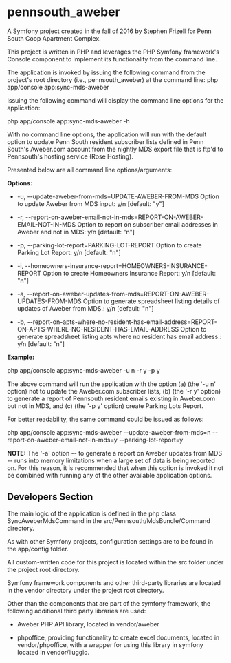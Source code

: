 pennsouth_aweber
================

A Symfony project created in the fall of 2016 by Stephen Frizell for Penn South Coop Apartment Complex.

This project is written in PHP and leverages the PHP Symfony framework's Console component to implement its functionality from the command line.

The application is invoked by issuing the following command from the project's root directory (i.e., pennsouth_aweber) at the command line:
 php app/console app:sync-mds-aweber
 
Issuing the following command will display the command line options for the application:

 php app/console app:sync-mds-aweber -h
 
With no command line options, the application will run with the default option to update Penn South resident subscriber lists defined in Penn South's Aweber.com account from the nightly MDS export file that is ftp'd to Pennsouth's hosting service (Rose Hosting). 

Presented below are all command line options/arguments:

**Options:**

+  \-u, --update-aweber-from-mds=UPDATE-AWEBER-FROM-MDS                        Option to update Aweber from MDS input: y/n \[default: "y"\]
  
+  \-r, --report-on-aweber-email-not-in-mds=REPORT-ON-AWEBER-EMAIL-NOT-IN-MDS  Option to report on subscriber email addresses in Aweber and not in MDS: y/n \[default: "n"\]
  
+  \-p, --parking-lot-report=PARKING-LOT-REPORT                                 Option to create Parking Lot Report: y/n \[default: "n"\]

+ \-i, --homeowners-insurance-report=HOMEOWNERS-INSURANCE-REPORT                Option to create Homeowners Insurance Report: y/n [default: "n"]

+  \-a, --report-on-aweber-updates-from-mds=REPORT-ON-AWEBER-UPDATES-FROM-MDS  Option to generate spreadsheet listing details of updates of Aweber from MDS.: y/n \[default: "n"\]

+  \-b, --report-on-apts-where-no-resident-has-email-address=REPORT-ON-APTS-WHERE-NO-RESIDENT-HAS-EMAIL-ADDRESS  Option to generate spreadsheet listing apts where no resident has email address.: y/n \[default: "n"\]



**Example:**

php app/console app:sync-mds-aweber \-u n \-r y \-p y 

The above command will run the application with the option (a) (the '-u n' option) not to update the Aweber.com subscriber lists, (b) (the  '-r y' option) to generate a report of Pennsouth resident emails existing in Aweber.com but not in MDS, and (c) (the '-p y' option) create Parking Lots Report.
 
For better readability, the same command could be issued as follows:

php app/console app:sync-mds-aweber \-\-update-aweber-from-mds=n \-\-report-on-aweber-email-not-in-mds=y \-\-parking-lot-report=y

**NOTE:** The '-a' option -- to generate a report on Aweber updates from MDS -- runs into memory limitations when a large set of data is being reported on. For this reason, it is recommended that when this option is invoked it not be combined with running any of the other available application options.



Developers Section
------------------

The main logic of the application is defined in the php class SyncAweberMdsCommand in the src/Pennsouth/MdsBundle/Command directory.

As with other Symfony projects, configuration settings are to be found in the app/config folder.

All custom-written code for this project is located within the src folder under the project root directory.

Symfony framework components and other third-party libraries are located in the vendor directory under the project root directory.

Other than the components that are part of the symfony framework, the following additional third party libraries are used:

+ Aweber PHP API library, located in vendor/aweber

+ phpoffice, providing functionality to create excel documents, located in vendor/phpoffice, with a wrapper for using this library in symfony located in vendor/liuggio.
 




